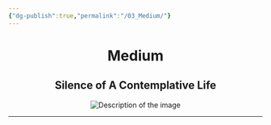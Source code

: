 ```yaml
---
{"dg-publish":true,"permalink":"/03_Medium/"}
---
```


<div style="text-align: center;">
    <h1>Medium</h1>
    <h2>Silence of A Contemplative Life</h2>
    <img src="https://i.imgur.com/mG7XUYU_d.jpg?maxwidth=520&shape=thumb&fidelity=high" alt="Description of the image" style="max-width: 100%; height: auto;">
</div>
<hr>

